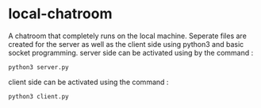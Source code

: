 # local-chatroom
A chatroom that completely runs on the local machine. Seperate files are created for the server as well as the client side using python3 and basic socket programming.
server side can be activated using by the command :

```python3 server.py``` 
  
client side can be activated using the command :

```python3 client.py```
